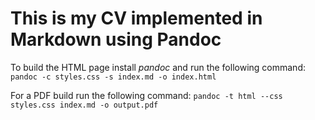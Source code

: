 # This is my CV implemented in Markdown using Pandoc

To build the HTML page install _pandoc_ and run the following command:
`pandoc -c styles.css -s index.md -o index.html`

For a PDF build run the following command:
`pandoc -t html --css styles.css index.md -o output.pdf`
